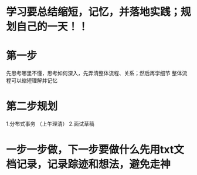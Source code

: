 # 学习要总结缩短，记忆，并落地实践；规划自己的一天！！


# 第一步
先思考哪里不懂，思考如何深入，先弄清整体流程、关系；然后再学细节
整体流程可以缩短理解并记忆

# 第二步规划
1.分布式事务 （上午理清）
2.面试草稿

# 一步一步做，下一步要做什么先用txt文档记录，记录踪迹和想法，避免走神